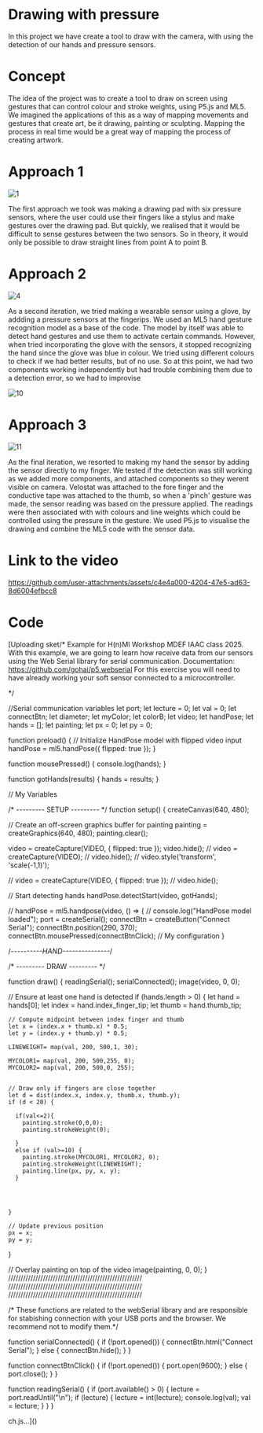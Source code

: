 # Drawing with pressure 
In this project we have create a tool to draw with the camera, with using the detection of our hands and pressure sensors.

# Concept 
The idea of the project was to create a tool to draw on screen using gestures that can control colour and stroke weights, using P5.js and ML5. We imagined the applications of this as a way of mapping movements and gestures that create art, be it drawing, painting or sculpting. Mapping the process in real time would be a great way of mapping the process of creating artwork. 

# Approach 1 
![1](https://github.com/user-attachments/assets/5911edee-0dc7-441a-82d8-2384b7567600)

The first approach we took was making a drawing pad with six pressure sensors, where the user could use their fingers like a stylus and make gestures over the drawing pad. But quickly, we realised that it would be difficult to sense gestures between the two sensors. So in theory, it would only be possible to draw straight lines from point A to point B. 

# Approach 2 
![4](https://github.com/user-attachments/assets/46f86839-eb8c-41f1-89b6-981029341dd2)

As a second iteration, we tried making a wearable sensor using a glove, by addding a pressure sensors at the fingerips. We used an ML5 hand gesture recognition model as a base of the code. The model by itself was able to detect hand gestures and use them to activate certain commands. However, when tried incorporating the glove with the sensors, it stopped recognizing the hand since the glove was blue in colour. We tried using different colours to check if we had better results, but of no use. So at this point, we had two components working independently but had trouble combining them due to a detection error, so we had to improvise 

![10](https://github.com/user-attachments/assets/f4e250e3-0ae4-44e8-8f93-7c20efb30c17)


# Approach 3 
![11](https://github.com/user-attachments/assets/5885bcb5-b957-4ca2-ad96-8e351c1a012e)

As the final iteration, we resorted to making my hand the sensor by adding the sensor directly to my finger. We tested if the detection was still working as we added more components, and attached components so they werent visible on camera. Velostat was attached to the fore finger and the conductive tape was attached to the thumb, so when a 'pinch' gesture was made, the sensor reading was based on the pressure applied. The readings were then associated with with colours and line weights which could be controlled using the pressure in the gesture. We used P5.js to visualise the drawing and combine the ML5 code with the sensor data.

# Link to the video 

https://github.com/user-attachments/assets/c4e4a000-4204-47e5-ad63-8d6004efbcc8


# Code

[Uploading sket/*
Example for H(n)MI Workshop
MDEF IAAC class 2025.
With this example, we are going to learn how receive
 data from our sensors using the Web Serial library for serial communication.
Documentation: https://github.com/gohai/p5.webserial
 For this exercise you will need to have already working your soft sensor connected to a microcontroller.

 */

//Serial communication variables
let port;
let lecture = 0;
let val = 0;
let connectBtn;
let diameter;
let myColor;
let colorB;
let video;
let handPose;
let hands = [];
let painting;
let px = 0;
let py = 0;



function preload() {
  // Initialize HandPose model with flipped video input
  handPose = ml5.handPose({ flipped: true });
}

function mousePressed() {
  console.log(hands);
}

function gotHands(results) {
  hands = results;
}

// My Variables

/* --------- SETUP --------- */
function setup() {
  createCanvas(640, 480);
  
   
  // Create an off-screen graphics buffer for painting
  painting = createGraphics(640, 480);
  painting.clear();
  
  video = createCapture(VIDEO, { flipped: true });
  video.hide();
//  video = createCapture(VIDEO);
//  video.hide();
//  video.style('transform', 'scale(-1,1)');

//  video = createCapture(VIDEO, { flipped: true });
//  video.hide();

  // Start detecting hands
  handPose.detectStart(video, gotHands);
  
//  handPose = ml5.handpose(video, () => {
//  console.log("HandPose model loaded");
  port = createSerial();
  connectBtn = createButton("Connect Serial");
  connectBtn.position(290, 370);
  connectBtn.mousePressed(connectBtnClick);
  // My configuration
}

/*----------HAND---------------*/





/* --------- DRAW --------- */

function draw() {
  readingSerial();
  serialConnected();
  image(video, 0, 0);

  // Ensure at least one hand is detected
  if (hands.length > 0) {
    let hand = hands[0];
    let index = hand.index_finger_tip;
    let thumb = hand.thumb_tip;

    // Compute midpoint between index finger and thumb
    let x = (index.x + thumb.x) * 0.5;
    let y = (index.y + thumb.y) * 0.5;

    LINEWEIGHT= map(val, 200, 500,1, 30);
    
    MYCOLOR1= map(val, 200, 500,255, 0);
    MYCOLOR2= map(val, 200, 500,0, 255);
  
    
    // Draw only if fingers are close together
    let d = dist(index.x, index.y, thumb.x, thumb.y);
    if (d < 20) {
      
      if(val<=2){
        painting.stroke(0,0,0);
        painting.strokeWeight(0);
        
      }
      else if (val>=10) {
        painting.stroke(MYCOLOR1, MYCOLOR2, 0);
        painting.strokeWeight(LINEWEIGHT); 
        painting.line(px, py, x, y);
      }
      

      
      
    }

    // Update previous position
    px = x;
    py = y;
    
  }

  // Overlay painting on top of the video
  image(painting, 0, 0);
}
//////////////////////////////////////////////////////
//////////////////////////////////////////////////////
//////////////////////////////////////////////////////

/* These functions are related to the webSerial library
and are responsible for stabishing connection with your USB ports and the browser. We recommend not to modify them.*/

function serialConnected() {
  if (!port.opened()) {
    connectBtn.html("Connect Serial");
  } else {
    connectBtn.hide();
  }
}

function connectBtnClick() {
  if (!port.opened()) {
    port.open(9600);
  } else {
    port.close();
  }
}

function readingSerial() {
  if (port.available() > 0) {
    lecture = port.readUntil("\n");
    if (lecture) {
      lecture = int(lecture);
      console.log(val);
      val = lecture;
    }
  }
}

ch.js…]()





